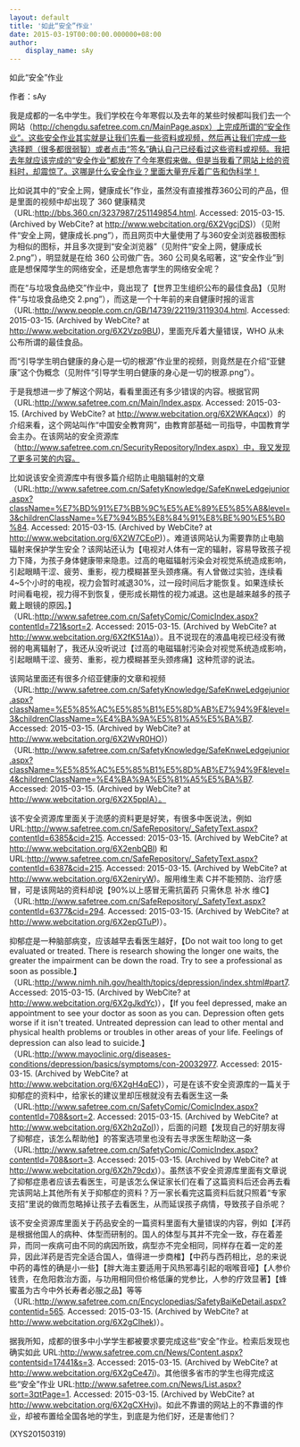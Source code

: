 ```yaml
---
layout: default
title: '如此“安全”作业'
date: 2015-03-19T00:00:00.000000+08:00
author:
    display_name: sAy
---
```


如此“安全”作业

作者：sAy

我是成都的一名中学生。我们学校在今年寒假以及去年的某些时候都叫我们去一个网站（http://chengdu.safetree.com.cn/MainPage.aspx）上完成所谓的“安全作业”。这些安全作业其实就是让我们先看一些资料或视频，然后再让我们完成一些选择题（很多都很弱智）或者点击“签名”确认自己已经看过这些资料或视频。我把去年就应该完成的“安全作业”都放在了今年寒假来做。但是当我看了网站上给的资料时，却震惊了。这哪是什么安全作业？里面大量充斥着广告和伪科学！

比如说其中的“安全上网，健康成长”作业，虽然没有直接推荐360公司的产品，但是里面的视频中却出现了 360 健康精灵（URL:http://bbs.360.cn/3237987/251149854.html. Accessed: 2015-03-15. (Archived by WebCite? at http://www.webcitation.org/6X2VgcjDS)）（见附件“安全上网，健康成长.png”），而且网页中大量使用了与360安全浏览器极图标为相似的图标，并且多次提到“安全浏览器”（见附件“安全上网，健康成长 2.png”），明显就是在给 360 公司做广告。360 公司臭名昭著，这“安全作业”到底是想保障学生的网络安全，还是想危害学生的网络安全呢？

而在“与垃圾食品绝交”作业中，竟出现了【世界卫生组织公布的最佳食品】（见附件“与垃圾食品绝交 2.png”），而这是一个十年前的来自健康时报的谣言（URL:http://www.people.com.cn/GB/14739/22119/3119304.html. Accessed: 2015-03-15. (Archived by WebCite? at http://www.webcitation.org/6X2Vzp9BU)，里面充斥着大量错误，WHO 从未公布所谓的最佳食品。

而“引导学生明白健康的身心是一切的根源”作业里的视频，则竟然是在介绍“亚健康”这个伪概念（见附件“引导学生明白健康的身心是一切的根源.png”）。

于是我想进一步了解这个网站，看看里面还有多少错误的内容。根据官网（URL:http://www.safetree.com.cn/Main/Index.aspx. Accessed: 2015-03-15. (Archived by WebCite? at http://www.webcitation.org/6X2WKAqcx)）的介绍来看，这个网站叫作“中国安全教育网”，由教育部基础一司指导，中国教育学会主办。在该网站的安全资源库（http://www.safetree.com.cn/SecurityRepository/Index.aspx）中，我又发现了更多可笑的内容。

比如说该安全资源库中有很多篇介绍防止电脑辐射的文章（URL:http://www.safetree.com.cn/SafetyKnowledge/SafeKnweLedgejunior.aspx?className=%E7%BD%91%E7%BB%9C%E5%AE%89%E5%85%A8&level=3&childrenClassName=%E7%94%B5%E8%84%91%E8%BE%90%E5%B0%84. Accessed: 2015-03-15. (Archived by WebCite? at http://www.webcitation.org/6X2W7CEoP)）。难道该网站认为需要靠防止电脑辐射来保护学生安全？该网站还认为【电视对人体有一定的辐射，容易导致孩子视力下降，为孩子身体健康带来隐患。过高的电磁辐射污染会对视觉系统造成影响，引起眼睛干涩、疲劳、重影，视力模糊甚至头颈疼痛。有人曾做过实验，连续看4~5个小时的电视，视力会暂时减退30%，过一段时间后才能恢复。如果连续长时间看电视，视力得不到恢复，便形成长期性的视力减退。这也是越来越多的孩子戴上眼镜的原因。】（URL:http://www.safetree.com.cn/SafetyComic/ComicIndex.aspx?contentId=721&sort=2. Accessed: 2015-03-15. (Archived by WebCite? at http://www.webcitation.org/6X2fK51Aa)）。且不说现在的液晶电视已经没有微弱的电离辐射了，我还从没听说过【过高的电磁辐射污染会对视觉系统造成影响，引起眼睛干涩、疲劳、重影，视力模糊甚至头颈疼痛】这种荒谬的说法。

该网站里面还有很多介绍亚健康的文章和视频（URL:http://www.safetree.com.cn/SafetyKnowledge/SafeKnweLedgejunior.aspx?className=%E5%85%AC%E5%85%B1%E5%8D%AB%E7%94%9F&level=3&childrenClassName=%E4%BA%9A%E5%81%A5%E5%BA%B7. Accessed: 2015-03-15. (Archived by WebCite? at http://www.webcitation.org/6X2WvR0HO)）（URL:http://www.safetree.com.cn/SafetyKnowledge/SafeKnweLedgejunior.aspx?className=%E5%85%AC%E5%85%B1%E5%8D%AB%E7%94%9F&level=4&childrenClassName=%E4%BA%9A%E5%81%A5%E5%BA%B7. Accessed: 2015-03-15. (Archived by WebCite? at http://www.webcitation.org/6X2X5pplA）。

该不安全资源库里面关于流感的资料更是好笑，有很多中医说法，例如 URL:http://www.safetree.com.cn/SafeRepository/_SafetyText.aspx?contentId=6385&cid=215. Accessed: 2015-03-15. (Archived by WebCite? at http://www.webcitation.org/6X2enbQBl) 和 URL:http://www.safetree.com.cn/SafeRepository/_SafetyText.aspx?contentId=6387&cid=215. Accessed: 2015-03-15. (Archived by WebCite? at http://www.webcitation.org/6X2eniryW)。服用维生素 C并不能预防、治疗感冒，可是该网站的资料却说【90%以上感冒无需抗菌药 只需休息 补水 维C】（URL:http://www.safetree.com.cn/SafeRepository/_SafetyText.aspx?contentId=6377&cid=294. Accessed: 2015-03-15. (Archived by WebCite? at http://www.webcitation.org/6X2epGTuP)）。

抑郁症是一种脑部病变，应该越早去看医生越好，【Do not wait too long to get evaluated or treated. There is research showing the longer one waits, the greater the impairment can be down the road. Try to see a professional as soon as possible.】（URL:http://www.nimh.nih.gov/health/topics/depression/index.shtml#part7. Accessed: 2015-03-15. (Archived by WebCite? at http://www.webcitation.org/6X2gJkdYc)），【If you feel depressed, make an appointment to see your doctor as soon as you can. Depression often gets worse if it isn't treated. Untreated depression can lead to other mental and physical health problems or troubles in other areas of your life. Feelings of depression can also lead to suicide.】（URL:http://www.mayoclinic.org/diseases-conditions/depression/basics/symptoms/con-20032977. Accessed: 2015-03-15. (Archived by WebCite? at http://www.webcitation.org/6X2gH4qEC)），可是在该不安全资源库的一篇关于抑郁症的资料中，给家长的建议里却压根就没有去看医生这一条（URL:http://www.safetree.com.cn/SafetyComic/ComicIndex.aspx?contentId=708&sort=2. Accessed: 2015-03-15. (Archived by WebCite? at http://www.webcitation.org/6X2h2qZoI)），后面的问题【发现自己的好朋友得了抑郁症，该怎么帮助他】的答案选项里也没有去寻求医生帮助这一条（URL:http://www.safetree.com.cn/SafetyComic/ComicIndex.aspx?contentId=708&sort=3. Accessed: 2015-03-15. (Archived by WebCite? at http://www.webcitation.org/6X2h79cdx)）。虽然该不安全资源库里面有文章说了抑郁症患者应该去看医生，可是该怎么保证家长们在看了这篇资料后还会再去看完该网站上其他所有关于抑郁症的资料？万一家长看完这篇资料后就只照着“专家支招”里说的做而忽略掉让孩子去看医生，从而延误孩子病情，导致孩子自杀呢？

该不安全资源库里面关于药品安全的一篇资料里面有大量错误的内容，例如【洋药是根据他国人的病种、体型而研制的。国人的体型与其并不完全一致，存在着差异，而同一疾病可由不同的病因所致，病型亦不完全相同，同样存在着一定的差异，因此洋药是否完全适合国人，值得进一步商榷】【中药与西药相比，总的来说中药的毒性的确是小一些】【胖大海主要适用于风热邪毒引起的咽喉音哑】【人参价钱贵，在危阳救治方面，与功用相同但价格低廉的党参比，人参的疗效显著】【蜂蜜虽为古今中外长寿者必服之品】等等（URL:http://www.safetree.com.cn/Encyclopedias/SafetyBaiKeDetail.aspx?contentid=565. Accessed: 2015-03-15. (Archived by WebCite? at http://www.webcitation.org/6X2gCIhek)）。

据我所知，成都的很多中小学学生都被要求要完成这些“安全”作业。检索后发现也确实如此 URL:http://www.safetree.com.cn/News/Content.aspx?contentsid=17441&s=3. Accessed: 2015-03-15. (Archived by WebCite? at http://www.webcitation.org/6X2gCe47i)。其他很多省市的学生也得完成这些“安全”作业 URL:http://www.safetree.com.cn/News/List.aspx?sort=3¤tPage=1. Accessed: 2015-03-15. (Archived by WebCite? at http://www.webcitation.org/6X2gCXHvj)。如此不靠谱的网站上的不靠谱的作业，却被布置给全国各地的学生，到底是为他们好，还是害他们？

(XYS20150319)


